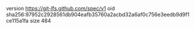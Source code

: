 version https://git-lfs.github.com/spec/v1
oid sha256:97952c2928561db904eafb35760a2acbd32a6af0c756e3eedb9d9f1ce115a1fa
size 484
